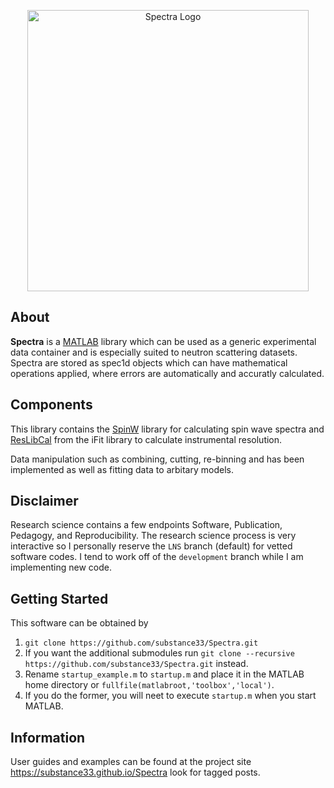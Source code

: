 <p align="center"><img src="https://github.com/substance33/Spectra/blob/LNS/spectra_logo.png" width="450" alt="Spectra Logo"></p>

## About

**Spectra** is a [MATLAB](http://www.mathworks.com/products/matlab/) library which can be used as a generic experimental data container and is especially suited to neutron scattering datasets. Spectra are stored as spec1d objects which can have mathematical operations applied, where errors are automatically and accuratly calculated.

## Components
This library contains the [SpinW](https://www.github.com/tsdev/spinw) library for calculating spin wave spectra and [ResLibCal](https://www.github.com/McStasMcXtrace/iFit) from the iFit library to calculate instrumental resolution.

Data manipulation such as combining, cutting, re-binning and has been implemented as well as fitting data to arbitary models.

## Disclaimer

Research science contains a few endpoints Software, Publication, Pedagogy, and Reproducibility.  The research science process is very interactive so I personally reserve the ``LNS`` branch (default) for vetted software codes.  I tend to work off of the ``development`` branch while I am implementing new code.

## Getting Started

This software can be obtained by

1. ``git clone https://github.com/substance33/Spectra.git``
2. If you want the additional submodules run ``git clone --recursive https://github.com/substance33/Spectra.git`` instead.
3. Rename ``startup_example.m`` to ``startup.m`` and place it in the MATLAB home directory or ```fullfile(matlabroot,'toolbox','local')```.
4. If you do the former, you will neet to execute ``startup.m`` when you start MATLAB.

## Information
User guides and examples can be found at the project site https://substance33.github.io/Spectra look for tagged posts.
